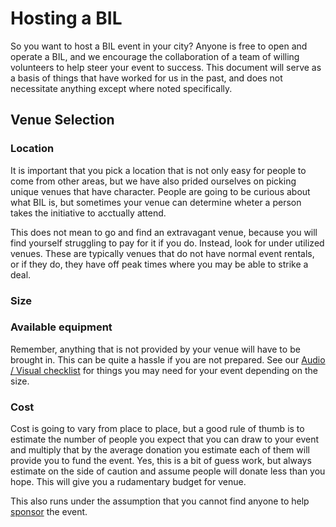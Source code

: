 # Hosting a BIL


So you want to host a BIL event in your city?  Anyone is free to open and operate a BIL, and we encourage the collaboration of a team of willing volunteers to help steer your event to success.  This document will serve as a basis of things that have worked for us in the past, and does not necessitate anything except where noted specifically.

## Venue Selection

### Location

It is important that you pick a location that is not only easy for people to come from other areas, but we have also prided ourselves on picking unique venues that have character.  People are going to be curious about what BIL is, but sometimes your venue can determine wheter a person takes the initiative to acctually attend.  

This does not mean to go and find an extravagant venue, because you will find yourself struggling to pay for it if you do.  Instead, look for under utilized venues.  These are typically venues that do not have normal event rentals, or if they do, they have off peak times where you may be able to strike a deal. 

### Size

### Available equipment

Remember, anything that is not provided by your venue will have to be brought in.  This can be quite a hassle if you are not prepared.  See our [Audio / Visual checklist]() for things you may need for your event depending on the size.

### Cost

Cost is going to vary from place to place, but a good rule of thumb is to estimate the number of people you expect that you can draw to your event and multiply that by the average donation you estimate each of them will provide you to fund the event.  Yes, this is a bit of guess work, but always estimate on the side of caution and assume people will donate less than you hope.  This will give you a rudamentary budget for venue.  

This also runs under the assumption that you cannot find anyone to help [sponsor](sponsorship.md) the event.  